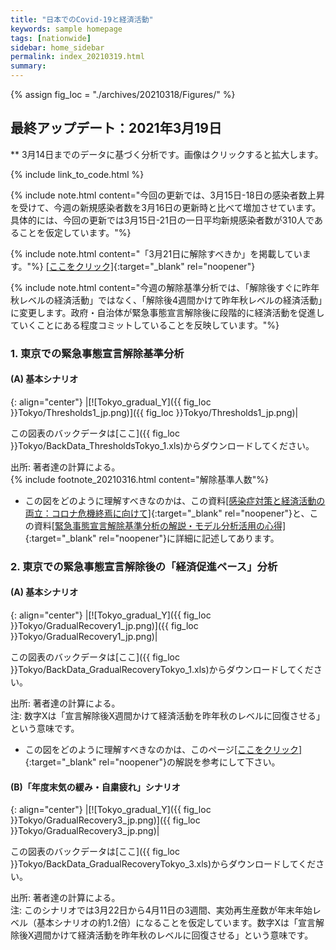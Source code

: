 ```yaml
---
title: "日本でのCovid-19と経済活動"
keywords: sample homepage
tags: [nationwide]
sidebar: home_sidebar
permalink: index_20210319.html
summary:
---
```


{% assign fig_loc = "./archives/20210318/Figures/" %}

## 最終アップデート：2021年3月19日
** 3月14日までのデータに基づく分析です。画像はクリックすると拡大します。

{% include link_to_code.html %}

<!-- {% include note.html content="2月23日の更新の際に使われた「年度末気の緩み」シナリオのコードに間違いが見つかり、今回の更新ではその修正をしました。修正前と修正後を比較すると、分析1(B)と分析2(B)に関して、定性的な違いはありませんが定量的な違いが多少あります。大変申し訳ございません。" %} -->

<!-- 修正前の図表は[[ここをクリック]](./index_20210223.html) -->

{% include note.html content="今回の更新では、3月15日-18日の感染者数上昇を受けて、今週の新規感染者数を3月16日の更新時と比べて増加させています。具体的には、今回の更新では3月15日-21日の一日平均新規感染者数が310人であることを仮定しています。"%}

{% include note.html content="「3月21日に解除すべきか」を掲載しています。"%}
[[ここをクリック]](./files/FujiiNakata_Slides_20210316.pdf){:target="_blank" rel="noopener"}

{% include note.html content="今週の解除基準分析では、「解除後すぐに昨年秋レベルの経済活動」ではなく、「解除後4週間かけて昨年秋レベルの経済活動」に変更します。政府・自治体が緊急事態宣言解除後に段階的に経済活動を促進していくことにある程度コミットしていることを反映しています。"%}

<!-- {% include note.html content="今週は、ここ2－3週間の1都3県での感染減少ペースの鈍化を反映して、「緊急事態宣言中の感染減少ペース」を（先週の分析と比べて）緩やかにしました。この変更により、解除後の見通しは1都3県で悪化しています。" %} -->

<!-- {% include note.html content="この分析結果は、（1）今後2週間で新規感染者数を出来るだけ減少させることの重要性と、（2）もし予定通り3月22日に解除するならば、その後の経済促進は先週の分析が示唆していたよりも一層段階的にすべきであること、を示唆しています。" %} -->

<!-- {% include note.html content="今回の更新では経済活動のナウキャストの仕方も調整しました。この調整と上記の高齢者ワクチン接種開始時期の遅れにより、先週と比べて予測累計死亡者数が増加しています。"%} -->

<!-- {% include note.html content="参考資料に「『解除時期の模索』から『リスク管理』へ」を掲載しています。" %}
[[ここをクリック]](./files/FujiiNakata_Note_20210223.pdf){:target="_blank" rel="noopener"} -->



### 1. 東京での緊急事態宣言解除基準分析

#### (A) 基本シナリオ

{: align="center"}
|[![Tokyo_gradual_Y]({{ fig_loc }}Tokyo/Thresholds1_jp.png)]({{ fig_loc }}Tokyo/Thresholds1_jp.png)|

この図表のバックデータは[ここ]({{ fig_loc }}Tokyo/BackData_ThresholdsTokyo_1.xls)からダウンロードしてください。

出所: 著者達の計算による。<br>
{% include footnote_20210316.html content="解除基準人数"%}

- この図をどのように理解すべきなのかは、この資料[[感染症対策と経済活動の両立：コロナ危機終焉に向けて]](./files/Covid19OutputJapan_20210206.pdf){:target="_blank" rel="noopener"}と、この資料[[緊急事態宣言解除基準分析の解説・モデル分析活用の心得]](./files/Covid19OutputJapan_Note_20210206.pdf){:target="_blank" rel="noopener"}に詳細に記述してあります。

<!-- #### (B)「年度末気の緩み」シナリオ

{: align="center"}
|[![Tokyo_gradual_Y]({{ fig_loc }}Tokyo/Thresholds3_jp.png)]({{ fig_loc }}Tokyo/Thresholds3_jp.png)|

この図表のバックデータは[ここ]({{ fig_loc }}Tokyo/BackData_ThresholdsTokyo_3.xls)からダウンロードしてください。

出所: 著者達の計算による。<br>
注: このシナリオでは3月22日から4月11日の3週間、実効再生産数が基本シナリオの1.25倍になることを仮定しています。 -->

### 2. 東京での緊急事態宣言解除後の「経済促進ペース」分析

#### (A) 基本シナリオ

{: align="center"}
|[![Tokyo_gradual_Y]({{ fig_loc }}Tokyo/GradualRecovery1_jp.png)]({{ fig_loc }}Tokyo/GradualRecovery1_jp.png)|

この図表のバックデータは[ここ]({{ fig_loc }}Tokyo/BackData_GradualRecoveryTokyo_1.xls)からダウンロードしてください。

出所: 著者達の計算による。<br>
注: 数字Xは「宣言解除後X週間かけて経済活動を昨年秋のレベルに回復させる」という意味です。

- この図をどのように理解すべきなのかは、このページ[[ここをクリック]](./tokyo_20210209.html#1-東京での緊急事態宣言解除後の経済促進ペース分析){:target="_blank" rel="noopener"}の解説を参考にして下さい。

#### (B)「年度末気の緩み・自粛疲れ」シナリオ

{: align="center"}
|[![Tokyo_gradual_Y]({{ fig_loc }}Tokyo/GradualRecovery3_jp.png)]({{ fig_loc }}Tokyo/GradualRecovery3_jp.png)|

この図表のバックデータは[ここ]({{ fig_loc }}Tokyo/BackData_GradualRecoveryTokyo_3.xls)からダウンロードしてください。

出所: 著者達の計算による。<br>
注: このシナリオでは3月22日から4月11日の3週間、実効再生産数が年末年始レベル（基本シナリオの約1.2倍）になることを仮定しています。数字Xは「宣言解除後X週間かけて経済活動を昨年秋のレベルに回復させる」という意味です。

